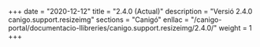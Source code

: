 +++
date        = "2020-12-12"
title       = "2.4.0 (Actual)"
description = "Versió 2.4.0 canigo.support.resizeimg"
sections    = "Canigó"
enllac		= "/canigo-portal/documentacio-llibreries/canigo.support.resizeimg/2.4.0/"
weight		= 1
+++
